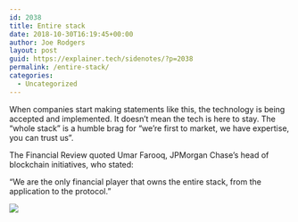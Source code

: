 ```yaml
---
id: 2038
title: Entire stack
date: 2018-10-30T16:19:45+00:00
author: Joe Rodgers
layout: post
guid: https://explainer.tech/sidenotes/?p=2038
permalink: /entire-stack/
categories:
  - Uncategorized
---
```

When companies start making statements like this, the technology is being accepted and implemented. It doesn&#8217;t mean the tech is here to stay. The &#8220;whole stack&#8221; is a humble brag for &#8220;we&#8217;re first to market, we have expertise, you can trust us&#8221;.

The Financial Review quoted Umar Farooq, JPMorgan Chase’s head of blockchain initiatives, who stated:

“We are the only financial player that owns the entire stack, from the application to the protocol.”

<img class="posthaven-gallery-image" src="https://i2.wp.com/phaven-prod.s3.amazonaws.com/files/image_part/asset/2158594/xglr6zVjprrqgJI0kOahyc3o_48/medium_Screenshot_20181030-082553.png?resize=800%2C1600&#038;ssl=1" data-posthaven-state="processed" data-medium-src="https://i2.wp.com/phaven-prod.s3.amazonaws.com/files/image_part/asset/2158594/xglr6zVjprrqgJI0kOahyc3o_48/medium_Screenshot_20181030-082553.png?resize=800%2C1600&#038;ssl=1" data-medium-width="800" data-medium-height="1600" data-large-src="https://phaven-prod.s3.amazonaws.com/files/image_part/asset/2158594/xglr6zVjprrqgJI0kOahyc3o_48/large_Screenshot_20181030-082553.png" data-large-width="1200" data-large-height="2400" data-thumb-src="https://phaven-prod.s3.amazonaws.com/files/image_part/asset/2158594/xglr6zVjprrqgJI0kOahyc3o_48/thumb_Screenshot_20181030-082553.png" data-thumb-width="200" data-thumb-height="200" data-xlarge-src="https://phaven-prod.s3.amazonaws.com/files/image_part/asset/2158594/xglr6zVjprrqgJI0kOahyc3o_48/xlarge_Screenshot_20181030-082553.png" data-xlarge-width="1440" data-xlarge-height="2880" data-orig-src="https://phaven-prod.s3.amazonaws.com/files/image_part/asset/2158594/xglr6zVjprrqgJI0kOahyc3o_48/Screenshot_20181030-082553.png" data-orig-width="1440" data-orig-height="2880" data-posthaven-id="2158594" data-recalc-dims="1" />